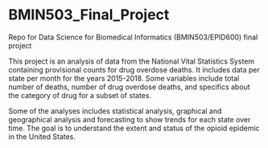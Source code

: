 # BMIN503_Final_Project
Repo for Data Science for Biomedical Informatics (BMIN503/EPID600) final project

This project is an analysis of data from the National Vital Statistics System containing provisional counts for drug overdose deaths. It includes data per state per month for the years 2015-2018. Some variables include total number of deaths, number of drug overdose deaths, and specifics about the category of drug for a subset of states.

Some of the analyses includes statistical analysis, graphical and geographical analysis and forecasting to show trends for each state over time.  The goal is to understand the extent and status of the opioid epidemic in the United States.
